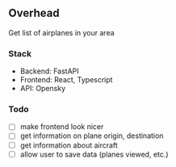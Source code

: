## Overhead

Get list of airplanes in your area

### Stack

- Backend: FastAPI
- Frontend: React, Typescript
- API: Opensky

### Todo
- [ ] make frontend look nicer
- [ ] get information on plane origin, destination
- [ ] get information about aircraft
- [ ] allow user to save data (planes viewed, etc.)
